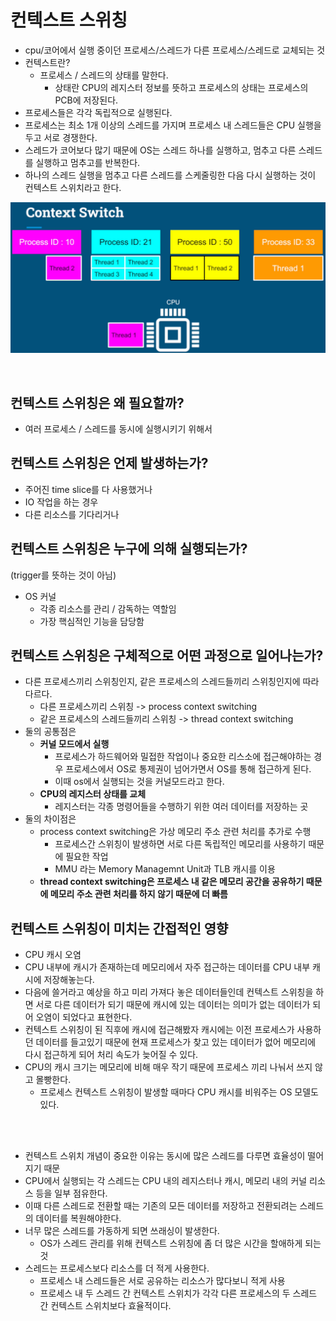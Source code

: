 # 컨텍스트 스위칭
- cpu/코어에서 실행 중이던 프로세스/스레드가 다른 프로세스/스레드로 교체되는 것
- 컨텍스트란?
  - 프로세스 / 스레드의 상태를 말한다.
    - 상태란 CPU의 레지스터 정보를 뜻하고 프로세스의 상태는 프로세스의 PCB에 저장된다.
- 프로세스들은 각각 독립적으로 실행된다.
- 프로세스는 최소 1개 이상의 스레드를 가지며 프로세스 내 스레드들은 CPU 실행을 두고 서로 경쟁한다.
- 스레드가 코어보다 많기 때문에 OS는 스레드 하나를 실행하고, 멈추고 다른 스레드를 실행하고 멈추고를 반복한다.
- 하나의 스레드 실행을 멈추고 다른 스레드를 스케줄링한 다음 다시 실행하는 것이 컨텍스트 스위치라고 한다.

![context-switch](./img/context-switch.png)

<br>

## 컨텍스트 스위칭은 왜 필요할까?
- 여러 프로세스 / 스레드를 동시에 실행시키기 위해서

## 컨텍스트 스위칭은 언제 발생하는가?
- 주어진 time slice를 다 사용했거나
- IO 작업을 하는 경우
- 다른 리소스를 기다리거나

## 컨텍스트 스위칭은 누구에 의해 실행되는가? 
(trigger를 뜻하는 것이 아님)
- OS 커널
  - 각종 리소스를 관리 / 감독하는 역할임
  - 가장 핵심적인 기능을 담당함

## 컨텍스트 스위칭은 구체적으로 어떤 과정으로 일어나는가?
- 다른 프로세스끼리 스위칭인지, 같은 프로세스의 스레드들끼리 스위칭인지에 따라 다르다.
  - 다른 프로세스끼리 스위칭 -> process context switching
  - 같은 프로세스의 스레드들끼리 스위칭 -> thread context switching
- 둘의 공통점은
  - **커널 모드에서 실행**
    - 프로세스가 하드웨어와 밀접한 작업이나 중요한 리스소에 접근해야하는 경우 프로세스에서 OS로 통제권이 넘어가면서 OS를 통해 접근하게 된다.
    - 이때 os에서 실행되는 것을 커널모드라고 한다.
  - **CPU의 레지스터 상태를 교체**
    - 레지스터는 각종 명령어들을 수행하기 위한 여러 데이터를 저장하는 곳
- 둘의 차이점은
  - process context switching은 가상 메모리 주소 관련 처리를 추가로 수행
    - 프로세스간 스위칭이 발생하면 서로 다른 독립적인 메모리를 사용하기 때문에 필요한 작업
    - MMU 라는 Memory Managemnt Unit과 TLB 캐시를 이용
  - **thread context switching은 프로세스 내 같은 메모리 공간을 공유하기 때문에 메모리 주소 관련 처리를 하지 않기 때문에 더 빠름**

## 컨텍스트 스위칭이 미치는 간접적인 영향
- CPU 캐시 오염
- CPU 내부에 캐시가 존재하는데 메모리에서 자주 접근하는 데이터를 CPU 내부 캐시에 저장해놓는다.
- 다음에 쓸거라고 예상을 하고 미리 가져다 놓은 데이터들인데 컨텍스트 스위칭을 하면 서로 다른 데이터가 되기 때문에 캐시에 있는 데이터는 의미가 없는 데이터가 되어 오염이 되었다고 표현한다.
- 컨텍스트 스위칭이 된 직후에 캐시에 접근해봤자 캐시에는 이전 프로세스가 사용하던 데이터를 들고있기 때문에 현재 프로세스가 찾고 있는 데이터가 없어 메모리에 다시 접근하게 되어 처리 속도가 늦어질 수 있다.
- CPU의 캐시 크기는 메모리에 비해 매우 작기 때문에 프로세스 끼리 나눠서 쓰지 않고 몰빵한다.
  - 프로세스 컨텍스트 스위칭이 발생할 때마다 CPU 캐시를 비워주는 OS 모델도 있다.

<br>
<br>

- 컨텍스트 스위치 개념이 중요한 이유는 동시에 많은 스레드를 다루면 효율성이 떨어지기 때문
- CPU에서 실행되는 각 스레드는 CPU 내의 레지스터나 캐시, 메모리 내의 커널 리소스 등을 일부 점유한다.
- 이때 다른 스레드로 전환할 때는 기존의 모든 데이터를 저장하고 전환되려는 스레드의 데이터를 복원해야한다.
- 너무 많은 스레드를 가동하게 되면 쓰래싱이 발생한다.
    - OS가 스레드 관리를 위해 컨텍스트 스위칭에 좀 더 많은 시간을 할애하게 되는 것
- 스레드는 프로세스보다 리소스를 더 적게 사용한다.
    - 프로세스 내 스레드들은 서로 공유하는 리소스가 많다보니 적게 사용
    - 프로세스 내 두 스레드 간 컨텍스트 스위치가 각각 다른 프로세스의 두 스레드 간 컨텍스트 스위치보다 효율적이다.